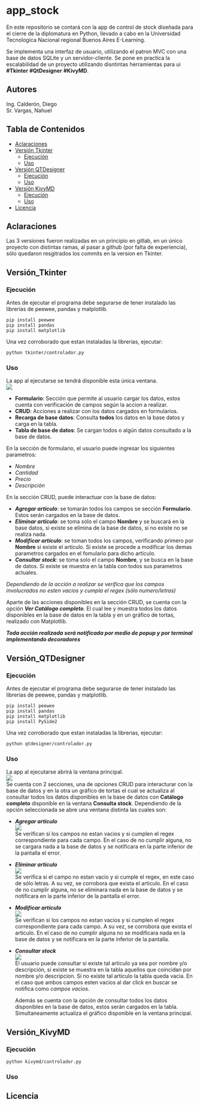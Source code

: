 # app_stock
En este repositorio se contará con la app de control de stock diseñada para el cierre de la diplomatura en Python, 
llevado a cabo en la Universidad Tecnologica Nacional regional Buenos Aires E-Learning.

Se implementa una interfaz de usuario, utilizando el patron MVC con una base de datos SQLite y un servidor-cliente. Se pone 
en practica la escalabilidad de un proyecto utilizando disntintas herramientas para ui **#Tkinter** **#QtDesigner** **#KivyMD**.

## Autores
Ing. Calderón, Diego  
Sr. Vargas, Nahuel

## Tabla de Contenidos
- [Aclaraciones](#aclaraciones)
- [Versión Tkinter](#versión_tkinter)
    - [Ejecución](#ejecución)
    - [Uso](#uso)
- [Versión QTDesigner](#versión_qtdesigner)
    - [Ejecución](#ejecución)
    - [Uso](#uso)
- [Versión KivyMD](#versión_kivymd)
    - [Ejecución](#ejecución)
    - [Uso](#uso)
- [Licencia](#licencia)

## Aclaraciones
Las 3 versiones fueron realizadas en un principio en gitlab, en un único proyecto con distintas ramas, al pasar a github (por falta de experiencia),
sólo quedaron resgitrados los commits en la version en Tkinter.

## Versión_Tkinter
### Ejecución
Antes de ejecutar el programa debe segurarse de tener instalado las librerias de peewee, pandas y matplotlib.  
```
pip install peewee
pip install pandas
pip install matplotlib
```
Una vez corroborado que estan instaladas la librerias, ejecutar:  
```
python tkinter/controlador.py
```
### Uso
La app al ejecutarse se tendrá disponible esta única ventana.    
![](Imagenes/tkinter1.jpg)
+ **Formulario**: Sección que permite al usuario cargar los datos, estos cuenta con verificación de campos según la accion a realizar.
+ **CRUD**: Acciones a realizar con los datos cargados en formularios.
+ **Recarga de base datos**: Consulta __todos__ los datos en la base datos y carga en la tabla.
+ **Tabla de base de datos**: Se cargan todos o algún datos consultado a la base de datos.

En la sección de formulario, el usuario puede ingresar los siguientes parametros:  
+ *Nombre*
+ *Cantidad*
+ *Precio*
+ *Descripción*  

En la sección CRUD, puede interactuar con la base de datos:  
+ ***Agregar artículo***: se tomarán todos los campos se sección **Formulario**. Estos serán cargados en la base de datos.  
+ ***Eliminar artículo***: se toma sólo el campo **Nombre** y se buscará en la base datos, si existe se elimina de la base
de datos, si no existe no se realiza nada.  
+ ***Modificar artículo***: se toman todos los campos, verificando primero por **Nombre** si existe el artículo. Si existe
se procede a modificar los demas parametros cargados en el fomulario para dicho artículo.  
+ ***Consultar stock***: se toma solo el campo **Nombre**, y se busca en la base de datos. Si existe se muestra en la tabla
con todos sus parametros actuales.

*Dependiendo de la acción a realizar se verifica que los campos involucrados no esten vacios y cumpla el regex (sólo numero/letras)*

Aparte de las acciones disponibles en la sección CRUD, se cuenta con la opción ***Ver Catálogo completo***. El cual lee y 
muestra todos los datos disponibles en la base de datos en la tabla y en un gráfico de tortas, realizado con Matplotlib.

***Toda acción realizada será notificada por medio de popup y por terminal implementando decoradores***

## Versión_QTDesigner
### Ejecución
Antes de ejecutar el programa debe segurarse de tener instalado las librerias de peewee, pandas y matplotlib.  
```
pip install peewee
pip install pandas
pip install matplotlib
pip install PySide2
```
Una vez corroborado que estan instaladas la librerias, ejecutar:  
```
python qtdesigner/controlador.py
```
### Uso
La app al ejecutarse abrirá la ventana principal.    
![](Imagenes/qt_main.jpg)  
Se cuenta con 2 secciones, una de opciones CRUD para interacturar con la base de datos y en la otra un gráfico de tortas
el cual se actualiza al consultar todos los datos disponibles en la base de datos con **Catálogo completo** disponible en
la ventana **Consulta stock**.
Dependiendo de la opción seleccionada se abre una ventana distinta las cuales son:  
+ ***Agregar artículo***  
    ![](Imagenes/qt_agregar.jpg)  
    Se verifican si los campos no estan vacios y si cumplen el regex correspondiente para cada campo.
    En el caso de no cumplir alguna, no se cargara nada a la base de datos y se notificara en la parte inferior de la pantalla el error.  
+ ***Eliminar artículo***  
    ![](Imagenes/qt_eliminar.jpg)  
    Se verifica si el campo no estan vacio y si cumple el regex, en este caso de sólo letras. A su vez, se corrobora que exista el articulo.
    En el caso de no cumplir alguna, no se eliminara nada en la base de datos y se notificara en la parte inferior de la pantalla el error.  
+ ***Modificar artículo***  
    ![](Imagenes/qt_modificar.jpg)  
    Se verifican si los campos no estan vacios y si cumplen el regex correspondiente para cada campo. A su vez, se corrobora que exista el articulo.
    En el caso de no cumplir alguna no se modificara nada en la base de datos y se notificara en la parte inferior de la pantalla.  
+ ***Consultar stock***  
    ![](Imagenes/qt_consulta.jpg)  
    El usuario puede consultar si existe tal articulo ya sea por nombre y/o descripción, si existe se muestra en la tabla aquellos que coincidan por nombre y/o descripcion. Si no existe tal articulo la tabla queda vacia. En el caso que ambos campos esten vacios al dar click en buscar se notifica como *campos vacios*.     
  
    Además se cuenta con la opción de consultar todos los datos disponibles en la base de datos, estos serán cargados en la tabla. Simultaneamente actualiza el gráfico disponible en la ventana principal.
## Versión_KivyMD
### Ejecución
```
python kivymd/controlador.py
```

### Uso

## Licencia



